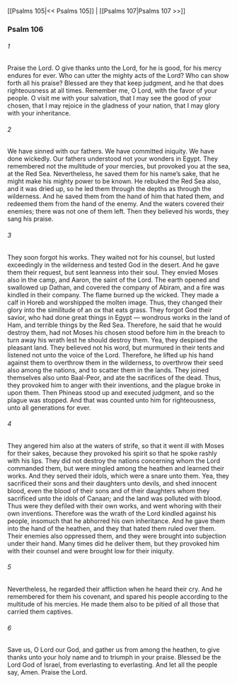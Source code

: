 [[Psalms 105|<< Psalms 105]]  |  [[Psalms 107|Psalms 107 >>]]

### Psalm 106
###### 1
Praise the Lord. O give thanks unto the Lord, for he is good, for his mercy endures for ever. Who can utter the mighty acts of the Lord? Who can show forth all his praise? Blessed are they that keep judgment, and he that does righteousness at all times. Remember me, O Lord, with the favor of your people. O visit me with your salvation, that I may see the good of your chosen, that I may rejoice in the gladness of your nation, that I may glory with your inheritance.

###### 2
We have sinned with our fathers. We have committed iniquity. We have done wickedly. Our fathers understood not your wonders in Egypt. They remembered not the multitude of your mercies, but provoked you at the sea, at the Red Sea. Nevertheless, he saved them for his name’s sake, that he might make his mighty power to be known. He rebuked the Red Sea also, and it was dried up, so he led them through the depths as through the wilderness. And he saved them from the hand of him that hated them, and redeemed them from the hand of the enemy. And the waters covered their enemies; there was not one of them left. Then they believed his words, they sang his praise.

###### 3
They soon forgot his works. They waited not for his counsel, but lusted exceedingly in the wilderness and tested God in the desert. And he gave them their request, but sent leanness into their soul. They envied Moses also in the camp, and Aaron, the saint of the Lord. The earth opened and swallowed up Dathan, and covered the company of Abiram, and a fire was kindled in their company. The flame burned up the wicked. They made a calf in Horeb and worshipped the molten image. Thus, they changed their glory into the similitude of an ox that eats grass. They forgot God their savior, who had done great things in Egypt — wondrous works in the land of Ham, and terrible things by the Red Sea. Therefore, he said that he would destroy them, had not Moses his chosen stood before him in the breach to turn away his wrath lest he should destroy them. Yea, they despised the pleasant land. They believed not his word, but murmured in their tents and listened not unto the voice of the Lord. Therefore, he lifted up his hand against them to overthrow them in the wilderness, to overthrow their seed also among the nations, and to scatter them in the lands. They joined themselves also unto Baal-Peor, and ate the sacrifices of the dead. Thus, they provoked him to anger with their inventions, and the plague broke in upon them. Then Phineas stood up and executed judgment, and so the plague was stopped. And that was counted unto him for righteousness, unto all generations for ever.

###### 4
They angered him also at the waters of strife, so that it went ill with Moses for their sakes, because they provoked his spirit so that he spoke rashly with his lips. They did not destroy the nations concerning whom the Lord commanded them, but were mingled among the heathen and learned their works. And they served their idols, which were a snare unto them. Yea, they sacrificed their sons and their daughters unto devils, and shed innocent blood, even the blood of their sons and of their daughters whom they sacrificed unto the idols of Canaan; and the land was polluted with blood. Thus were they defiled with their own works, and went whoring with their own inventions. Therefore was the wrath of the Lord kindled against his people, insomuch that he abhorred his own inheritance. And he gave them into the hand of the heathen, and they that hated them ruled over them. Their enemies also oppressed them, and they were brought into subjection under their hand. Many times did he deliver them, but they provoked him with their counsel and were brought low for their iniquity.

###### 5
Nevertheless, he regarded their affliction when he heard their cry. And he remembered for them his covenant, and spared his people according to the multitude of his mercies. He made them also to be pitied of all those that carried them captives.

###### 6
Save us, O Lord our God, and gather us from among the heathen, to give thanks unto your holy name and to triumph in your praise. Blessed be the Lord God of Israel, from everlasting to everlasting. And let all the people say, Amen. Praise the Lord.